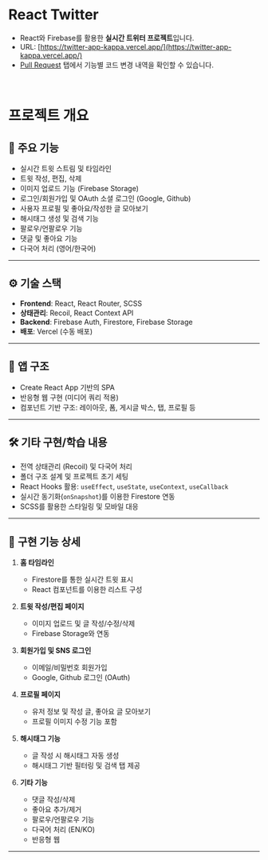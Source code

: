 # React Twitter

* React와 Firebase를 활용한 **실시간 트위터 프로젝트**입니다.
* URL: [https://twitter-app-kappa.vercel.app/](https://twitter-app-kappa.vercel.app/)
* [Pull Request](https://github.com/gbs7536/twitter-app/pulls?q=is%3Apr+is%3Aclosed) 탭에서 기능별 코드 변경 내역을 확인할 수 있습니다.

<br />

# 프로젝트 개요

## 🎯 주요 기능

* 실시간 트윗 스트림 및 타임라인
* 트윗 작성, 편집, 삭제
* 이미지 업로드 기능 (Firebase Storage)
* 로그인/회원가입 및 OAuth 소셜 로그인 (Google, Github)
* 사용자 프로필 및 좋아요/작성한 글 모아보기
* 해시태그 생성 및 검색 기능
* 팔로우/언팔로우 기능
* 댓글 및 좋아요 기능
* 다국어 처리 (영어/한국어)

---

## ⚙️ 기술 스택

* **Frontend**: React, React Router, SCSS
* **상태관리**: Recoil, React Context API
* **Backend**: Firebase Auth, Firestore, Firebase Storage
* **배포**: Vercel (수동 배포)

---

## 🧱 앱 구조

* Create React App 기반의 SPA
* 반응형 웹 구현 (미디어 쿼리 적용)
* 컴포넌트 기반 구조: 레이아웃, 폼, 게시글 박스, 탭, 프로필 등

---

## 🛠 기타 구현/학습 내용

* 전역 상태관리 (Recoil) 및 다국어 처리
* 폴더 구조 설계 및 프로젝트 초기 세팅
* React Hooks 활용: `useEffect`, `useState`, `useContext`, `useCallback`
* 실시간 동기화(`onSnapshot`)를 이용한 Firestore 연동
* SCSS를 활용한 스타일링 및 모바일 대응

---

## 📌 구현 기능 상세

1. **홈 타임라인**

   * Firestore를 통한 실시간 트윗 표시
   * React 컴포넌트를 이용한 리스트 구성

2. **트윗 작성/편집 페이지**

   * 이미지 업로드 및 글 작성/수정/삭제
   * Firebase Storage와 연동

3. **회원가입 및 SNS 로그인**

   * 이메일/비밀번호 회원가입
   * Google, Github 로그인 (OAuth)

4. **프로필 페이지**

   * 유저 정보 및 작성 글, 좋아요 글 모아보기
   * 프로필 이미지 수정 기능 포함

5. **해시태그 기능**

   * 글 작성 시 해시태그 자동 생성
   * 해시태그 기반 필터링 및 검색 탭 제공

6. **기타 기능**

   * 댓글 작성/삭제
   * 좋아요 추가/제거
   * 팔로우/언팔로우 기능
   * 다국어 처리 (EN/KO)
   * 반응형 웹

---
